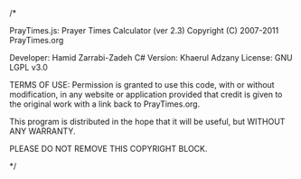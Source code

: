 /* 

PrayTimes.js: Prayer Times Calculator (ver 2.3)
Copyright (C) 2007-2011 PrayTimes.org

Developer: Hamid Zarrabi-Zadeh
C# Version: Khaerul Adzany
License: GNU LGPL v3.0

TERMS OF USE:
Permission is granted to use this code, with or 
without modification, in any website or application 
provided that credit is given to the original work 
with a link back to PrayTimes.org.

This program is distributed in the hope that it will 
be useful, but WITHOUT ANY WARRANTY. 

PLEASE DO NOT REMOVE THIS COPYRIGHT BLOCK.
 
*/